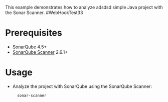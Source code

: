 This example demonstrates how to analyze adsdsd simple Java project with the Sonar Scanner.
#WebHookTest33

Prerequisites
=============
* [SonarQube](http://www.sonarqube.org/downloads/) 4.5+
* [SonarQube Scanner](http://docs.sonarqube.org/display/SCAN/Analyzing+with+SonarQube+Scanner) 2.6.1+

Usage
=====
* Analyze the project with SonarQube using the SonarQube Scanner:

        sonar-scanner
